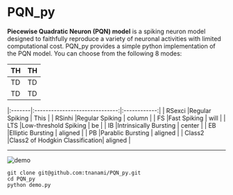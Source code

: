 # PQN_py

**Piecewise Quadratic Neuron (PQN) model** is a spiking neuron model designed to faithfully reproduce a variety of neuronal activities with limited computational cost.
PQN_py provides a simple python implementation of the PQN model. You can choose from the following 8 modes:


|  TH  |  TH  |
| ---- | ---- |
|  TD  |  TD  |
|  TD  |  TD  |


|:-------|:------------------------------:|:------------:|
| RSexci |Regular Spiking                 |     This     |
| RSinhi |Regular Spiking                 |    column    |
| FS     |Fast Spiking                    |     will     |
| LTS    |Low-threshold Spiking           |      be      |
| IB     |Intrinsically Bursting          |    center    |
| EB     |Elliptic Bursting               |   aligned    |
| PB     |Parablic Bursting               |   aligned    |
| Class2 |Class2 of Hodgkin Classification|   aligned    |



---

![demo](https://user-images.githubusercontent.com/108346049/191765808-160a4049-e4a5-4b7a-a9ed-0b254782c24e.png)

    git clone git@github.com:tnanami/PQN_py.git
    cd PQN_py
    python demo.py
